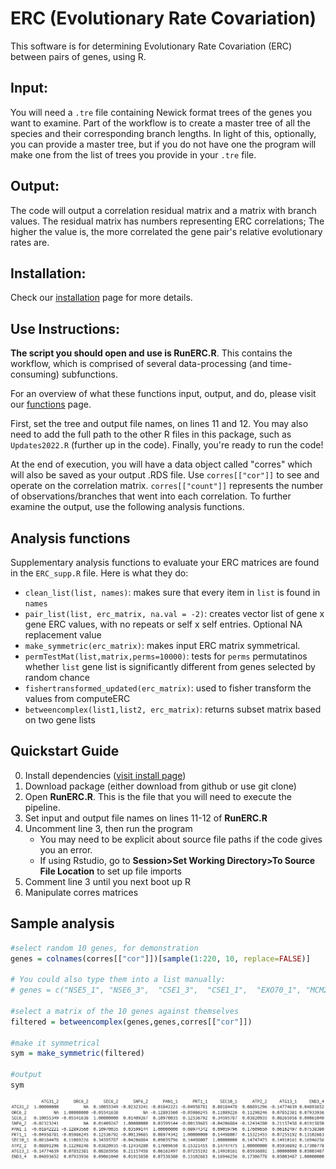 
# ERC (Evolutionary Rate Covariation)
This software is for determining Evolutionary Rate Covariation (ERC) between pairs of genes, using R.

## Input:
You will need a `.tre` file containing Newick format trees of the genes you want to examine. Part of the workflow is to create a master tree of all the species and their corresponding branch lengths. In light of this, optionally, you can provide a master tree, but if you do not have one the program will make one from the list of trees you provide in your `.tre` file.

## Output:
The code will output a correlation residual matrix and a matrix with branch values. The residual matrix has numbers representing ERC correlations; The higher the value is, the more correlated the gene pair's relative evolutionary rates are.

## Installation:
Check our [installation](https://github.com/nclark-lab/erc/blob/main/install.md) page for more details.


## Use Instructions:
**The script you should open and use is __RunERC.R__**. This contains the workflow, which is comprised of several data-processing (and time-consuming) subfunctions.

For an overview of what these functions input, output, and do, please visit our [functions](https://github.com/nclark-lab/erc/blob/main/functions.md) page.

First, set the tree and output file names, on lines 11 and 12. You may also need to add the full path to the other R files in this package, such as `Updates2022.R` (further up in the code). Finally, you're ready to run the code!

At the end of execution, you will have a data object called "corres" which will also be saved as your output .RDS file.
Use ``corres[["cor"]]`` to see and operate on the correlation matrix. ``corres[["count"]]`` represents the number of observations/branches that went into each correlation. To further examine the output, use the following analysis functions.

## Analysis functions
Supplementary analysis functions to evaluate your ERC matrices are found in the `ERC_supp.R` file. Here is what they do:
- `clean_list(list, names)`: makes sure that every item in `list` is found in `names`
- `pair_list(list, erc_matrix, na.val = -2)`: creates vector list of gene x gene ERC values, with no repeats or self x self entries. Optional NA replacement value
- `make_symmetric(erc_matrix)`: makes input ERC matrix symmetrical.
- `permTestMat(list,matrix,perms=10000)`: tests for `perms` permutatinos whether `list` gene list is significantly different from genes selected by random chance
- `fishertransformed_updated(erc_matrix)`: used to fisher transform the values from computeERC
- `betweencomplex(list1,list2, erc_matrix)`: returns subset matrix based on two gene lists

## Quickstart Guide
0. Install dependencies ([visit install page](https://github.com/nclark-lab/erc/blob/main/install.md))
1. Download package (either download from github or use git clone)
2. Open **RunERC.R**. This is the file that you will need to execute the pipeline.
3. Set input and output file names on lines 11-12 of **RunERC.R**
4. Uncomment line 3, then run the program
   -  You may need to be explicit about source file paths if the code gives you an error.
   -  If using Rstudio, go to **Session>Set Working Directory>To Source File Location** to set up file imports
5. Comment line 3 until you next boot up R
6. Manipulate corres matrices




## Sample analysis

```R
#select random 10 genes, for demonstration
genes = colnames(corres[["cor"]])[sample(1:220, 10, replace=FALSE)]

# You could also type them into a list manually:
# genes = c("NSE5_1", "NSE6_3",  "CSE1_3",  "CSE1_1",  "EXO70_1", "MCM2_4",  "MDY2_1",  "ATP1_2",  "MCM5_1",  "SEC8_2")

#select a matrix of the 10 genes against themselves
filtered = betweencomplex(genes,genes,corres[["cor"]])

#make it symmetrical
sym = make_symmetric(filtered)

#output
sym
```
![symmetrized matrix output example](matrix_example.png)
